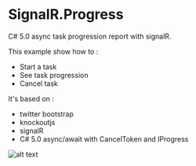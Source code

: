 SignalR.Progress
================

C# 5.0 async task progression report with signalR.

This example show how to :

- Start a task
- See task progression
- Cancel task

It's based on :

- twitter bootstrap
- knockoutjs
- signalR
- C# 5.0 async/await with CancelToken and IProgress

![alt text](http://i.stack.imgur.com/pQlet.png "App Screenshot")
